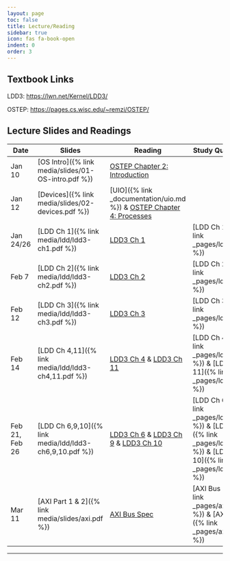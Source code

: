 ```yaml
---
layout: page
toc: false
title: Lecture/Reading
sidebar: true
icon: fas fa-book-open
indent: 0
order: 3
---
```


## Textbook Links
LDD3: <https://lwn.net/Kernel/LDD3/>

OSTEP: <https://pages.cs.wisc.edu/~remzi/OSTEP/>

## Lecture Slides and Readings

| Date      | Slides                                                        | Reading                               | Study Questions |
|-----------|---------------------------------------------------------------|---------------------------------------|--|
| Jan 10    | [OS Intro]({% link media/slides/01-OS-intro.pdf %})           | [OSTEP Chapter 2: Introduction](https://pages.cs.wisc.edu/~remzi/OSTEP/intro.pdf) | |
| Jan 12    | [Devices]({% link media/slides/02-devices.pdf %}) | [UIO]({% link _documentation/uio.md %}) & [OSTEP Chapter 4: Processes](https://pages.cs.wisc.edu/~remzi/OSTEP/cpu-intro.pdf) |
| Jan 24/26 | [LDD Ch 1]({% link media/ldd/ldd3-ch1.pdf %})| [LDD3 Ch 1](https://lwn.net/images/pdf/LDD3/ch01.pdf) | [LDD Ch 1]({% link _pages/ldd1.md %})
| Feb 7 | [LDD Ch 2]({% link media/ldd/ldd3-ch2.pdf %})| [LDD3 Ch 2](https://lwn.net/images/pdf/LDD3/ch02.pdf) | [LDD Ch 2]({% link _pages/ldd2.md %})
| Feb 12 | [LDD Ch 3]({% link media/ldd/ldd3-ch3.pdf %})| [LDD3 Ch 3](https://lwn.net/images/pdf/LDD3/ch03.pdf) | [LDD Ch 3]({% link _pages/ldd3.md %})
| Feb 14 | [LDD Ch 4,11]({% link media/ldd/ldd3-ch4,11.pdf %})| [LDD3 Ch 4](https://lwn.net/images/pdf/LDD3/ch04.pdf) & [LDD3 Ch 11](https://lwn.net/images/pdf/LDD3/ch11.pdf) | [LDD Ch 4]({% link _pages/ldd4.md %}) & [LDD Ch 11]({% link _pages/ldd11.md %})
| Feb 21, Feb 26 | [LDD Ch 6,9,10]({% link media/ldd/ldd3-ch6,9,10.pdf %})| [LDD3 Ch 6](https://lwn.net/images/pdf/LDD3/ch06.pdf) & [LDD3 Ch 9](https://lwn.net/images/pdf/LDD3/ch09.pdf) & [LDD3 Ch 10](https://lwn.net/images/pdf/LDD3/ch10.pdf) | [LDD Ch 6]({% link _pages/ldd6.md %}) & [LDD Ch 9]({% link _pages/ldd9.md %}) & [LDD Ch 10]({% link _pages/ldd10.md %})
| Mar 11 | [AXI Part 1 & 2]({% link media/slides/axi.pdf %})| [AXI Bus Spec](http://www.gstitt.ece.ufl.edu/courses/fall15/eel4720_5721/labs/refs/AXI4_specification.pdf) | [AXI Bus I]({% link _pages/axi1.md %}) & [AXI Bus II]({% link _pages/axi2.md %})


<!-- | Date of Class | Link to Material | Date of Quiz |
|---------------|------------------|--------------|
| Sep 12        | [Linux Device Drivers Chapter 1: An Introduction to Device Drivers]({% link _pages/ldd1.md %}) | 3 days after class |
| Sep 19        | [Linux Device Drivers Chapter 2: Building and Running Modules]({% link _pages/ldd2.md %}) | 3 days after class |
| Sep 26 | [Linux Device Drivers Chapter 3: Char Drivers]({% link _pages/ldd3.md %}) | 3 days after class |
| Sep 28 | [Linux Device Drivers Chapter 4: Debugging]({% link _pages/ldd4.md %})| 3 days after class |
| Sep 28 | [Linux Device Drivers Chapter 11: Data Types]({% link _pages/ldd11.md %})| 3 days after class |
| Oct 10 | [Linux Device Drivers Chapter 6: IOCTL]({% link _pages/ldd6.md %})| 3 days after class |
| Oct 10 | [Linux Device Drivers Chapter 9: Communicating with Hardware]({% link _pages/ldd9.md %})| 3 days after class |
| Oct 10 | [Linux Device Drivers Chapter 10: Interrupt Handling]({% link _pages/ldd10.md %})| 3 days after class |
| Oct 24 | [Reading Assignment 1: Introduction to the AXI Bus]({% link _pages/axi1.md %})| 3 days after class |
| Oct 31 | [Reading Assignment 2: The AXI Bus, Cont'd]({% link _pages/axi2.md %})| 3 days after class |

### Other Readings
* [Reading Assignment 3: Fourteen Ways to Fool Your Synchronizer]({% link _pages/synchronizer.md %})
* [Reading Assignment 4: I2C and SPI]({% link _pages/iic_spi.md %}) -->

----










